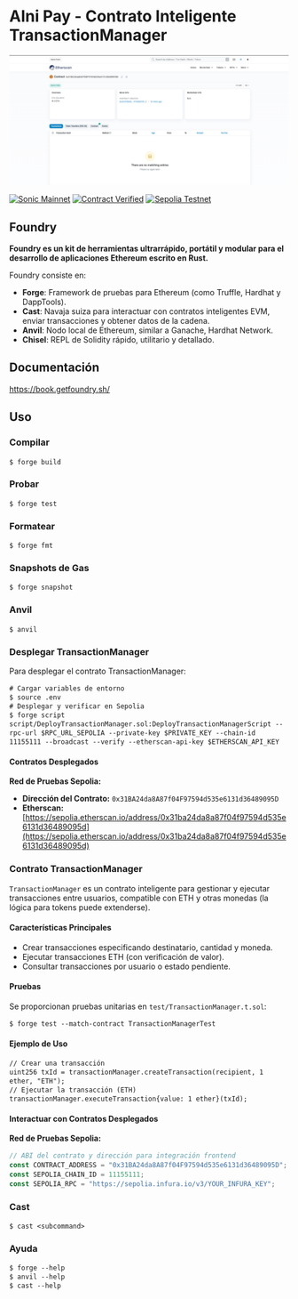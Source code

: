# AIni Pay - Contrato Inteligente TransactionManager



![Sonic Contract Verified](./assets/image.png)

[![Sonic Mainnet](https://img.shields.io/badge/Sonic-Mainnet-blue?style=for-the-badge&logo=ethereum)](https://sonicscan.org/address/0x9d7b2ea62b7b9b1c382c1b92e8dd567e6e772090#code)
[![Contract Verified](https://img.shields.io/badge/Contract-Verified-green?style=for-the-badge)](https://sonicscan.org/address/0x9d7b2ea62b7b9b1c382c1b92e8dd567e6e772090#code)
[![Sepolia Testnet](https://img.shields.io/badge/Sepolia-Testnet-orange?style=for-the-badge&logo=ethereum)](https://sepolia.etherscan.io/address/0x760156ee5d01bd779f03556083555bd6836d358a)

## Foundry

**Foundry es un kit de herramientas ultrarrápido, portátil y modular para el desarrollo de aplicaciones Ethereum escrito en Rust.**

Foundry consiste en:

-   **Forge**: Framework de pruebas para Ethereum (como Truffle, Hardhat y DappTools).
-   **Cast**: Navaja suiza para interactuar con contratos inteligentes EVM, enviar transacciones y obtener datos de la cadena.
-   **Anvil**: Nodo local de Ethereum, similar a Ganache, Hardhat Network.
-   **Chisel**: REPL de Solidity rápido, utilitario y detallado.

## Documentación

https://book.getfoundry.sh/

## Uso

### Compilar

```shell
$ forge build
```

### Probar

```shell
$ forge test
```

### Formatear

```shell
$ forge fmt
```

### Snapshots de Gas

```shell
$ forge snapshot
```

### Anvil

```shell
$ anvil
```


### Desplegar TransactionManager

Para desplegar el contrato TransactionManager:

```shell
# Cargar variables de entorno
$ source .env
# Desplegar y verificar en Sepolia
$ forge script script/DeployTransactionManager.sol:DeployTransactionManagerScript --rpc-url $RPC_URL_SEPOLIA --private-key $PRIVATE_KEY --chain-id 11155111 --broadcast --verify --etherscan-api-key $ETHERSCAN_API_KEY
```

#### Contratos Desplegados

**Red de Pruebas Sepolia:**
- **Dirección del Contrato:** `0x31BA24da8A87f04F97594d535e6131d36489095D`
- **Etherscan:** [https://sepolia.etherscan.io/address/0x31ba24da8a87f04f97594d535e6131d36489095d](https://sepolia.etherscan.io/address/0x31ba24da8a87f04f97594d535e6131d36489095d)

### Contrato TransactionManager

`TransactionManager` es un contrato inteligente para gestionar y ejecutar transacciones entre usuarios, compatible con ETH y otras monedas (la lógica para tokens puede extenderse).

#### Características Principales
- Crear transacciones especificando destinatario, cantidad y moneda.
- Ejecutar transacciones ETH (con verificación de valor).
- Consultar transacciones por usuario o estado pendiente.

#### Pruebas

Se proporcionan pruebas unitarias en `test/TransactionManager.t.sol`:

```shell
$ forge test --match-contract TransactionManagerTest
```

#### Ejemplo de Uso

```solidity
// Crear una transacción
uint256 txId = transactionManager.createTransaction(recipient, 1 ether, "ETH");
// Ejecutar la transacción (ETH)
transactionManager.executeTransaction{value: 1 ether}(txId);
```

#### Interactuar con Contratos Desplegados

**Red de Pruebas Sepolia:**
```javascript
// ABI del contrato y dirección para integración frontend
const CONTRACT_ADDRESS = "0x31BA24da8A87f04F97594d535e6131d36489095D";
const SEPOLIA_CHAIN_ID = 11155111;
const SEPOLIA_RPC = "https://sepolia.infura.io/v3/YOUR_INFURA_KEY";
```

### Cast

```shell
$ cast <subcommand>
```

### Ayuda

```shell
$ forge --help
$ anvil --help
$ cast --help
```
